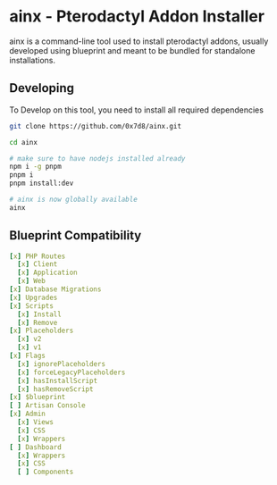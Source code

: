 # ainx - Pterodactyl Addon Installer

ainx is a command-line tool used to install pterodactyl addons, usually developed
using blueprint and meant to be bundled for standalone installations.

## Developing

To Develop on this tool, you need to install all required dependencies

```bash
git clone https://github.com/0x7d8/ainx.git

cd ainx

# make sure to have nodejs installed already
npm i -g pnpm
pnpm i
pnpm install:dev

# ainx is now globally available
ainx
```

## Blueprint Compatibility

```yaml
[x] PHP Routes
  [x] Client
  [x] Application
  [x] Web
[x] Database Migrations
[x] Upgrades
[x] Scripts
  [x] Install
  [x] Remove
[x] Placeholders
  [x] v2
  [x] v1
[x] Flags
  [x] ignorePlaceholders
  [x] forceLegacyPlaceholders
  [x] hasInstallScript
  [x] hasRemoveScript
[x] $blueprint
[ ] Artisan Console
[x] Admin
  [x] Views
  [x] CSS
  [x] Wrappers
[ ] Dashboard
  [x] Wrappers
  [x] CSS
  [ ] Components
```

